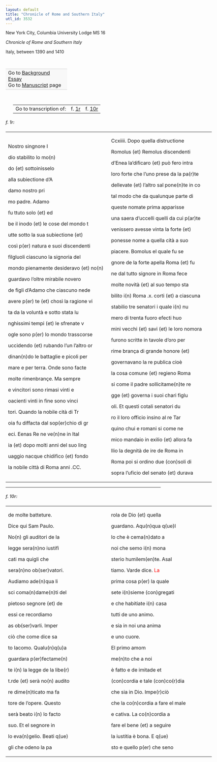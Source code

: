 ```yaml
---
layout: default
title: "Chronicle of Rome and Southern Italy"
utl_id: 3532
---
```



New York City, Columbia University Lodge MS 16


*Chronicle of Rome and Southern Italy*


Italy, between 1390 and 1410


 

<table border="0.5" cellpadding="1" cellspacing="1" style="width: 200px; background-color:#F8F8F8;"><tbody style="border-color:#ccc"><tr style="border-color:#ccc"><td>Go to <a href="{{ site.baseurl }}/essay/311" target="_blank">Background Essay</a><br />
			Go to <a href="{{ site.baseurl }}/www/record.html?id=311" target="_blank">Manuscript</a> page</td>
</tr></tbody></table>
 


<table border="0.5" cellpadding="1" cellspacing="1" style="width: 320px; margin-left: 0.25in;"><tbody><tr style="border-color:#B3B6B7"><td style="text-align:center">Go to transcription of:</td>
<td style="text-align:center">f. <a href="#1">1r</a></td>
<td style="text-align:center">f. <a href="#2">10r</a></td>
</tr></tbody></table>
<h5 id="1" style="color:#555;">f. 1r:</h5>
<table border="0" cellpadding="0" cellspacing="0" style="width: 780px;"><tbody><tr><td style="width:319px;">

Nostro singnore I


dio stabilito lo mo(n)


do (et) sottoinisselo


alla subiectione d’A


damo nostro pri


mo padre. Adamo


fu ttuto solo (et) ed


be il inodo (et) le cose del mondo t


utte sotto la sua subiectione (et)


così p(er) natura e suoi discendenti


filgluoli ciascuno la signoria del


mondo pienamente desideravo (et) no(n)


guardavo l’oltre mirabile novero


de figli d’Adamo che ciascuno nede


avere p(er) te (et) chosì la ragione vi


ta da la voluntà e sotto stata lu


nghissimi tempi (et) le sfrenate v


ogle sono p(er) lo mondo trasscorse


uccidendo (et) rubando l’un l’altro or


dinan(n)do le battaglie e picoli per


mare e per terra. Onde sono facte


molte rimenbrançe. Ma sempre


e vincitori sono rimasi vinti e


oacienti vinti in fine sono vinci


tori. Quando la nobile cità di Tr


oia fu diffacta dal sop(er)chio di gr


eci. Eenas Re ne ve(n)ne in Ital


ia (et) dopo molti anni del suo ling


uaggio nacque chidifico (et) fondo


la nobile città di Roma anni .CC.

</td>
<td style="width:319px;">

Ccxiiii. Dopo quella distructione


Romolus (et) Remolus discendenti


d’Enea la’dificaro (et) può fero intra


loro forte che l’uno prese da la pa(r)te


dellevate (et) l’altro sal pone(n)te in co


tal modo che da qualunque parte di


queste nomate prima apparisse


una saera d’uccelli quelli da cui p(ar)te


venissero avesse vinta la forte (et)


ponesse nome a quella cità a suo


piacere. Bomolus el quale fu se


gnore de la forte apella Roma (et) fu


ne dal tutto signore in Roma fece


molte novità (et) al suo tempo sta


bilito i(n) Roma .x. corti (et) a ciascuna


stabilio tre senatori i quale i(n) nu


mero di trenta fuoro efecti huo


mini vecchi (et) savi (et) le loro nomora


furono scritte in tavole d’oro per


rime brança di grande honore (et)


governavano la re publica cioè


la cosa comune (et) regieno Roma


si come il padre sollicitame(n)te re


gge (et) governa i suoi chari figlu


oli. Et questi cotali senatori du


ro il loro officio insino al re Tar


quino chui e romani si come ne


mico mandaio in exilio (et) allora fa


llio la degnità de ire de Roma in


Roma poi si ordino due (con)soli di


sopra l’uficio del senato (et) durava

</td>
</tr></tbody></table>
<hr /><h5 id="2" style="color:#555;">f. 10r:</h5>
<table border="0" cellpadding="0" cellspacing="0" style="width: 780px;"><tbody><tr><td style="width:319px;">

de molte batteture.


Dice qui Sam Paulo.


No(n) gli auditori de la


legge sera(n)no iustifi


cati ma quigli che


sera(n)no ob(ser)vatori.


Audiamo ade(n)qua li


sci coma(n)dame(n)ti del


pietoso segnore (et) de


essi ce recordiamo


as ob(ser)varli. Imper


ciò che come dice sa


to Iacomo. Qualu(n)q(u)a


guardara p(er)fectame(n)


te i(n) la legge de la libe(r)


t.rde (et) serà no(n) audito


re dime(n)ticato ma fa


tore de l’opere. Questo


serà beato i(n) lo facto


suo. Et el segnore in


lo eva(n)gelio. Beati q(ue)


gli che odeno la pa

</td>
<td style="width:319px;">

rola de Dio (et) quella


guardano. Aqu(n)qua q(ue)l


lo che è cema(n)dato a


noi che semo i(n) mona


sterio humilem(en)te. Asal


tiamo. Varde dice. <hi style="color:red;">La</hi>


prima cosa p(er) la quale


sete i(n)sieme (con)gregati


e che habitiate i(n) casa


tutti de uno animo.


e sia in noi una anima


e uno cuore.


El primo amom


me(n)to che a noi


è fatto e de imitade et


(con)cordia e tale (con)co(r)dia


che sia in Dio. Impe(r)ciò


che la co(n)cordia a fare el male


e cativa. La co(n)cordia a


fare el bene (et) a seguire


la iustitia è bona. E q(ue)


sto e quello p(er) che seno

</td>
</tr></tbody></table>

